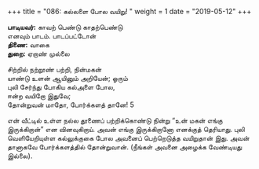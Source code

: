 ﻿+++
title = "086: கல்லளை போல வயிறு!  "
weight = 1
date = "2019-05-12"
+++

**பாடியவர்:** காவற் பெண்டு காதற்பெண்டு  
எனவும் பாடம். பாடப்பட்டோன்  
**திணை:** வாகை  
**துறை:** ஏறாண் முல்லை  
  
சிற்றில் நற்றூண் பற்றி, நின்மகன்  
யாண்டு உளன் ஆயினும் அறியேன்; ஓரும்  
புலி சேர்ந்து போகிய கல்அளை போல,  
ஈன்ற வயிறோ இதுவே;  
தோன்றுவன் மாதோ, போர்க்களத் தானே! 5  
  
என் வீட்டில் உள்ள நல்ல தூணைப் பற்றிக்கொண்டு நின்று “உன் மகன் எங்கு இருக்கிறான்” என வினவுகிறாய். அவன் எங்கு இருக்கிறானோ எனக்குத் தெரியாது. புலி வெளியேறியுள்ள கல்லுக்குகை போல அவனைப் பெற்றெடுத்த வயிறுதான் இது. அவன் தானாகவே போர்க்களத்தில் தோன்றுவான். (நீங்கள் அவனை அழைக்க வேண்டியது இல்லை).  
